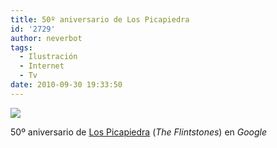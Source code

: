 ```yaml
---
title: 50º aniversario de Los Picapiedra
id: '2729'
author: neverbot
tags:
  - Ilustración
  - Internet
  - Tv
date: 2010-09-30 19:33:50
---
```


[![](http://www.google.es/logos/2010/flintstones10-hp.jpg)](http://www.google.es/search?q=Los+Picapiedra&ct=flintstones10-hp&oi=ddle)

50º aniversario de [Los Picapiedra](http://en.wikipedia.org/wiki/The_Flintstones) (_The Flintstones_) en _Google_
